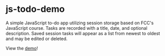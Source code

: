 # js-todo-demo
A simple JavaScript to-do app utilizing session storage based on FCC's JavaScript course. Tasks are recorded with a title, date, and optional description. Saved session tasks will appear as a list from newest to oldest and may be edited or deleted.

View the [demo](https://solswiss.github.io/js-todo-demo/)!
